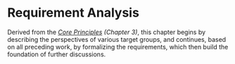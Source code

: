 Requirement Analysis
==========================================



Derived from the *[Core Principles](#core-principles) (Chapter 3)*, this chapter begins by 
describing the perspectives of various target groups, and continues, based on all preceding work, by 
formalizing the requirements, which then build the foundation of further discussions.
